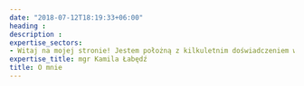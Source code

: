 ```yaml
---
date: "2018-07-12T18:19:33+06:00"
heading :
description : 
expertise_sectors:
- Witaj na mojej stronie! Jestem położną z kilkuletnim doświadczeniem w pracy z młodymi rodzicami. Najbardziej satysfakcjonuje mnie praca w środowisku, a moim głównym obiektem zainteresowań jest noworodek i jego rozwój. Z tego powodu ukończyłam kurs edukatora ds.laktacji, jestem doradcą noszenia dzieci w chustach i prowadzę instruktaże porodu w głębokim relaksie. Myślę, że znajdziesz tutaj dużo wsparcia i przydatnych informacji. W razie pytań zapraszam do kontaktu!
expertise_title: mgr Kamila Łabędź
title: O mnie
---
```

